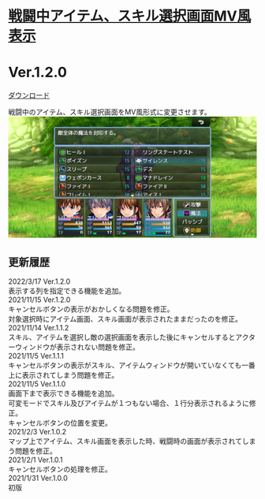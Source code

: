 # [戦闘中アイテム、スキル選択画面MV風表示](https://raw.githubusercontent.com/nuun888/MZ/master/NUUN_BattleItemSkillWindowMV.js)
# Ver.1.2.0
[ダウンロード](https://raw.githubusercontent.com/nuun888/MZ/master/NUUN_BattleItemSkillWindowMV.js)

戦闘中のアイテム、スキル選択画面をMV風形式に変更させます。
![画像](img/BattleItemSkillWindowMV1.png)  

## 更新履歴
2022/3/17 Ver.1.2.0  
表示する列を指定できる機能を追加。  
2021/11/15 Ver.1.2.0  
キャンセルボタンの表示がおかしくなる問題を修正。  
対象選択時にアイテム画面、スキル画面が表示されたままだったのを修正。  
2021/11/14 Ver.1.1.2  
スキル、アイテムを選択し敵の選択画面を表示した後にキャンセルするとアクターウィンドウが表示されない問題を修正。  
2021/11/5 Ver.1.1.1  
キャンセルボタンの表示がスキル、アイテムウィンドウが開いていなくても一番上に表示されてしまう問題を修正。  
2021/11/5 Ver.1.1.0  
画面下まで表示できる機能を追加。  
可変モードでスキル及びアイテムが１つもない場合、１行分表示されるように修正。  
キャンセルボタンの位置を変更。  
2021/2/3 Ver.1.0.2  
マップ上でアイテム、スキル画面を表示した時、戦闘時の画面が表示されてしまう問題を修正。  
2021/2/1 Ver.1.0.1  
キャンセルボタンの処理を修正。  
2021/1/31 Ver.1.0.0  
初版  
